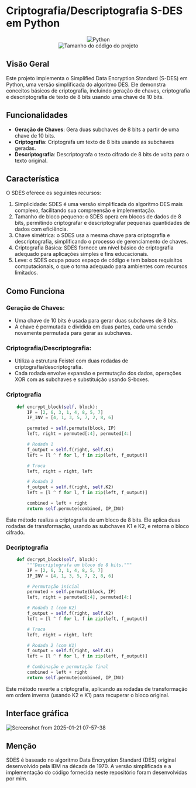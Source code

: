 # Criptografia/Descriptografia S-DES em Python

<div align="center">
  <img alt="Python" src="https://img.shields.io/badge/Python-3776AB?logo=python&logoColor=fff&style=for-the-badge">
</div>

<div align="center">
    <img alt="Tamanho do código do projeto" src="https://img.shields.io/github/languages/code-size/DPAgro-MRE/conversor-de-telegramas" />
</div>

## Visão Geral
Este projeto implementa o Simplified Data Encryption Standard (S-DES) em Python, uma versão simplificada do algoritmo DES. Ele demonstra conceitos básicos de criptografia, incluindo geração de chaves, criptografia e descriptografia de texto de 8 bits usando uma chave de 10 bits.

## Funcionalidades
- **Geração de Chaves**: Gera duas subchaves de 8 bits a partir de uma chave de 10 bits.
- **Criptografia**: Criptografa um texto de 8 bits usando as subchaves geradas.
- **Descriptografia**: Descriptografa o texto cifrado de 8 bits de volta para o texto original.

## Característica
O SDES oferece os seguintes recursos:

1. Simplicidade: SDES é uma versão simplificada do algoritmo DES mais complexo, facilitando sua compreensão e implementação.
2. Tamanho de bloco pequeno: o SDES opera em blocos de dados de 8 bits, permitindo criptografar e descriptografar pequenas quantidades de dados com eficiência.
3. Chave simétrica: o SDES usa a mesma chave para criptografia e descriptografia, simplificando o processo de gerenciamento de chaves.
4. Criptografia Básica: SDES fornece um nível básico de criptografia adequado para aplicações simples e fins educacionais.
5. Leve: o SDES ocupa pouco espaço de código e tem baixos requisitos computacionais, o que o torna adequado para ambientes com recursos limitados.


## Como Funciona

### Geração de Chaves:
- Uma chave de 10 bits é usada para gerar duas subchaves de 8 bits.
- A chave é permutada e dividida em duas partes, cada uma sendo novamente permutada para gerar as subchaves.

### Criptografia/Descriptografia:
- Utiliza a estrutura Feistel com duas rodadas de criptografia/descriptografia.
- Cada rodada envolve expansão e permutação dos dados, operações XOR com as subchaves e substituição usando S-boxes.

### Criptografia
```python
    def encrypt_block(self, block):
        IP = [2, 6, 3, 1, 4, 8, 5, 7]
        IP_INV = [4, 1, 3, 5, 7, 2, 8, 6]

        permuted = self.permute(block, IP)
        left, right = permuted[:4], permuted[4:]

        # Rodada 1
        f_output = self.f(right, self.K1)
        left = [l ^ f for l, f in zip(left, f_output)]

        # Troca
        left, right = right, left

        # Rodada 2
        f_output = self.f(right, self.K2)
        left = [l ^ f for l, f in zip(left, f_output)]

        combined = left + right
        return self.permute(combined, IP_INV)

```
Este método realiza a criptografia de um bloco de 8 bits. Ele aplica duas rodadas de transformação, usando as subchaves K1 e K2, e retorna o bloco cifrado.

### Decriptografia 
```python
    def decrypt_block(self, block):
        """Descriptografa um bloco de 8 bits."""
        IP = [2, 6, 3, 1, 4, 8, 5, 7]
        IP_INV = [4, 1, 3, 5, 7, 2, 8, 6]

        # Permutação inicial
        permuted = self.permute(block, IP)
        left, right = permuted[:4], permuted[4:]

        # Rodada 1 (com K2)
        f_output = self.f(right, self.K2)
        left = [l ^ f for l, f in zip(left, f_output)]

        # Troca
        left, right = right, left

        # Rodada 2 (com K1)
        f_output = self.f(right, self.K1)
        left = [l ^ f for l, f in zip(left, f_output)]

        # Combinação e permutação final
        combined = left + right
        return self.permute(combined, IP_INV)

```
Este método reverte a criptografia, aplicando as rodadas de transformação em ordem inversa (usando K2 e K1) para recuperar o bloco original.

## Interface gráfica

![Screenshot from 2025-01-21 07-57-38](https://github.com/user-attachments/assets/07fee303-92b2-4009-9bce-58d22e175598)

## Menção
SDES é baseado no algoritmo Data Encryption Standard (DES) original desenvolvido pela IBM na década de 1970. A versão simplificada e a implementação do código fornecida neste repositório foram desenvolvidas por mim.
